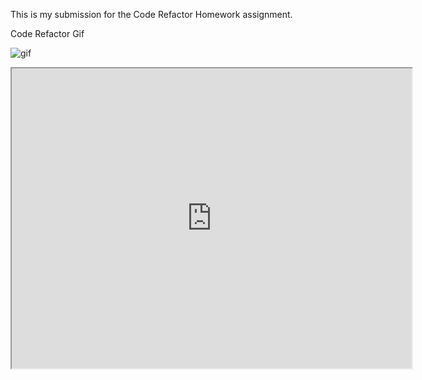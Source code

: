 This is my submission for the Code Refactor Homework assignment.

Code Refactor Gif

![gif](assets/Code-Refactor-GIF.gif)

<iframe src="https://drive.google.com/file/d/12t-d5Xm7N4qnNdcGtjltbaq6piEO45Lc/preview" width="640" height="480"></iframe>
